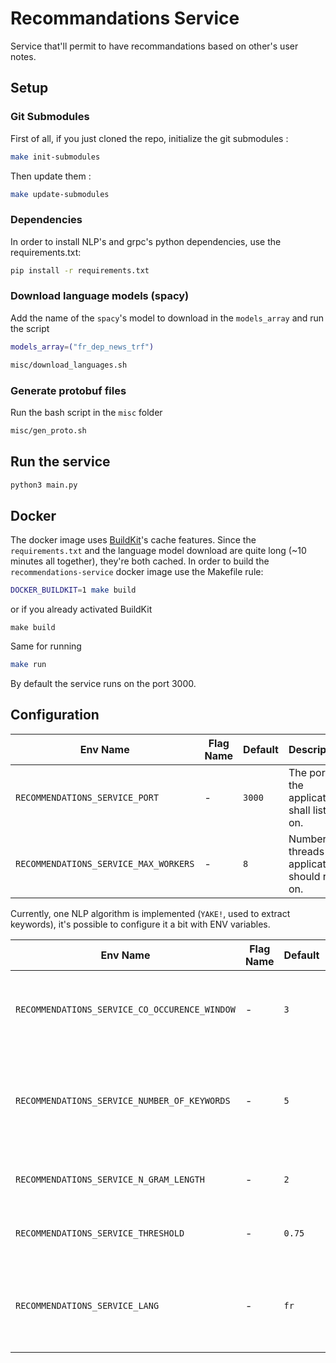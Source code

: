 # Recommandations Service

Service that'll permit to have recommandations based on other's user notes.

## Setup

### Git Submodules

First of all, if you just cloned the repo, initialize the git submodules : 

```bash
make init-submodules
```

Then update them :
```bash
make update-submodules
```

### Dependencies

In order to install NLP's and grpc's python dependencies, use the requirements.txt:

```bash
pip install -r requirements.txt
```

### Download language models (spacy)

Add the name of the `spacy`'s model to download in the `models_array` and run the script

```bash
models_array=("fr_dep_news_trf")
```

```bash
misc/download_languages.sh
```

### Generate protobuf files

Run the bash script in the `misc` folder

```bash
misc/gen_proto.sh
```

## Run the service

```bash
python3 main.py
```

## Docker

The docker image uses [BuildKit](https://github.com/moby/buildkit)'s cache features. Since the `requirements.txt` and the language model download are quite long (~10 minutes all together), they're both cached.
In order to build the `recommendations-service` docker image use the Makefile rule:

```bash
DOCKER_BUILDKIT=1 make build 
```

or if you already activated BuildKit 

```
make build
```

Same for running

```bash
make run
```

By default the service runs on the port 3000.

## Configuration

| Env Name                             | Flag Name | Default | Description                                      |
| ------------------------------------ | --------- | ------- | ------------------------------------------------ |
| `RECOMMENDATIONS_SERVICE_PORT`        | -         | `3000`  | The port the application shall listen on.        |
| `RECOMMENDATIONS_SERVICE_MAX_WORKERS` | -         | `8`     | Number of threads the application should run on. |

Currently, one NLP algorithm is implemented (`YAKE!`, used to extract keywords), it's possible to configure it a bit with ENV variables.

| Env Name                                     | Flag Name | Default | Description                                                                 |
| -------------------------------------------- | --------- | ------- | --------------------------------------------------------------------------- |
| `RECOMMENDATIONS_SERVICE_CO_OCCURENCE_WINDOW` | -         | `3`     | A window (in words) for computing left/right contexts                       |
| `RECOMMENDATIONS_SERVICE_NUMBER_OF_KEYWORDS`  | -         | `5`     | Number of keywords that will be extracted from one text extraction request. |
| `RECOMMENDATIONS_SERVICE_N_GRAM_LENGTH`       | -         | `2`     | Length of candidate's sequence of words                                     |
| `RECOMMENDATIONS_SERVICE_THRESHOLD`           | -         | `0.75`  | Used to remove redudant results                                             |
| `RECOMMENDATIONS_SERVICE_LANG`                | -         | `fr`    | Used to tell the algorithm in which language we will run the service        |

